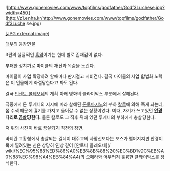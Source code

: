 ![http://www.gonemovies.com/www/topfilms/godfather/Godf3Luchese.jpg?width=450]
(http://z1.enha.kr/http://www.gonemovies.com/www/topfilms/godfather/Godf3Luche
se.jpg)

[[JPG external
image]](http://www.gonemovies.com/www/topfilms/godfather/Godf3Luchese.jpg)

[대부](%EB%8C%80%EB%B6%80.md)의 등장인물

3편의 실질적인 [흑막](%ED%9D%91%EB%A7%89.md)이기는 한데 별로 존재감이 없다.

부패한 정치가로 마이클의 재산과 목숨을 노린다.

마이클이 사업 확장하려 할때마다 딴지걸고 시비건다. 결국 마이클의 사업 합법화 노력은 이 인물에게 좌절당한다고 봐도 된다.

결국 [빈센트 콜레오네](%EB%B9%88%EC%84%BC%ED%8A%B8%20%EC%BD%9C%EB%A0%88%EC%98%A4%EB%84%A4.md)의 계획 아래 영화의 클라이막스 부분에서 살해된다.

극중에서 돈 루케니의 지시에 따라 살해된 [돈토마시노](%EB%8F%88%20%ED%86%A0%EB%A7%88%EC%8B%9C%EB%85%B8.md)의 부하
[칼로](%EC%B9%BC%EB%A1%9C.md)에 의해 죽게 되는데, 몸 수색 때문에 흉기를 가지고 들어갈 수 없는 상황이었다.
이때, 자기가 쓰고있던 **[안경](%EC%95%88%EA%B2%BD.md)다리로
[끔살](%EB%81%94%EC%82%B4.md)당한다.** 물론 칼로도 그 직후 뒤에 있던 루케니의 부하에게 총살당한다.

저 위의 사진이 바로 끔살되기 직전의 장면.

바티칸 교황청에서 총살되는 길데이 대주교의 사망신보다는 포스가 떨어지지만 안경이 목에 찔려있는 신은 상당히 인상 깊어 [안토니 콜레오네](/
wiki/%EC%95%88%ED%86%A0%EB%8B%88%20%EC%BD%9C%EB%A0%88%EC%98%A4%EB%84%A4)의 오페라와
어우러져 훌륭한 클라이막스를 장식한다.

